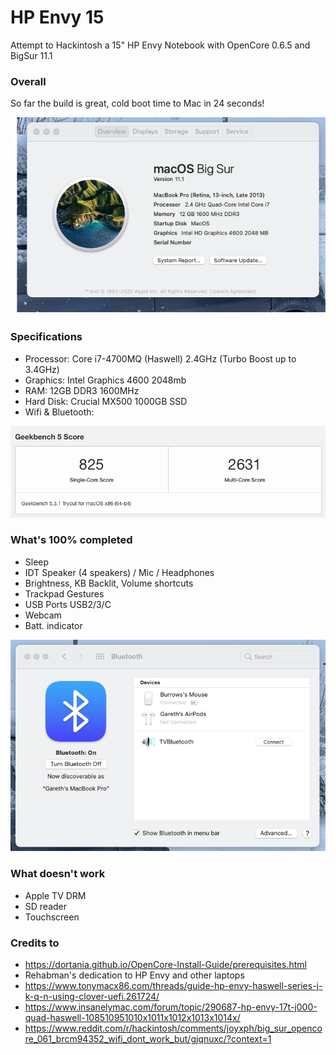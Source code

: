 # HP Envy 15
Attempt to Hackintosh a 15" HP Envy Notebook with OpenCore 0.6.5 and BigSur 11.1

### Overall

So far the build is great, cold boot time to Mac in 24 seconds!

![Info](https://github.com/burrows1980/HP-Envy-15/blob/main/Screenshot/info.png)

### Specifications

* Processor: Core i7-4700MQ (Haswell) 2.4GHz (Turbo Boost up to 3.4GHz)
* Graphics: Intel Graphics 4600 2048mb
* RAM: 12GB DDR3 1600MHz
* Hard Disk: Crucial MX500 1000GB SSD
* Wifi & Bluetooth: 

![Geekbench](https://github.com/burrows1980/HP-Envy-15/blob/main/Screenshot/geek.png)

### What's 100% completed

* Sleep
* IDT Speaker (4 speakers) / Mic / Headphones
* Brightness, KB Backlit, Volume shortcuts
* Trackpad Gestures
* USB Ports USB2/3/C
* Webcam
* Batt. indicator

![Bluetooth](https://github.com/burrows1980/HP-Envy-15/blob/main/Screenshot/blue1.png)

### What doesn't work

* Apple TV DRM
* SD reader
* Touchscreen

### Credits to

* https://dortania.github.io/OpenCore-Install-Guide/prerequisites.html
* Rehabman's dedication to HP Envy and other laptops
* https://www.tonymacx86.com/threads/guide-hp-envy-haswell-series-j-k-q-n-using-clover-uefi.261724/
* https://www.insanelymac.com/forum/topic/290687-hp-envy-17t-j000-quad-haswell-108510951010x1011x1012x1013x1014x/
* https://www.reddit.com/r/hackintosh/comments/joyxph/big_sur_opencore_061_brcm94352_wifi_dont_work_but/gjqnuxc/?context=1

